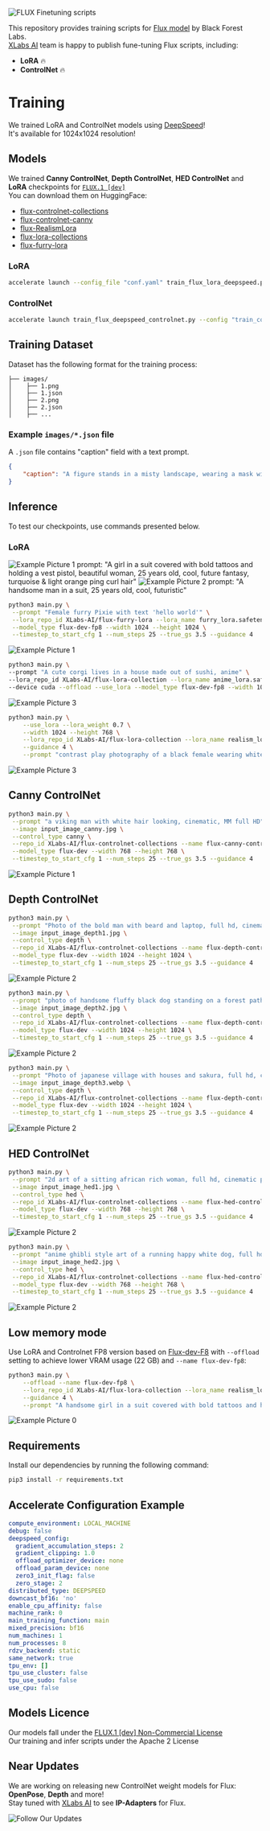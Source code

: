 ![FLUX Finetuning scripts](./assets/readme/dark/header-rev1.png)

This repository provides training scripts for [Flux model](https://github.com/black-forest-labs/flux) by Black Forest Labs. <br/>
[XLabs AI](https://github.com/XLabs-AI) team is happy to publish fune-tuning Flux scripts, including:

- **LoRA** 🔥
- **ControlNet** 🔥

# Training

We trained LoRA and ControlNet models using [DeepSpeed](https://github.com/microsoft/DeepSpeed)! <br/>
It's available for 1024x1024 resolution!

## Models

We trained **Canny ControlNet**, **Depth ControlNet**, **HED ControlNet** and **LoRA** checkpoints for [`FLUX.1 [dev]`](https://github.com/black-forest-labs/flux) <br/>
You can download them on HuggingFace:

- [flux-controlnet-collections](https://huggingface.co/XLabs-AI/flux-controlnet-collections)
- [flux-controlnet-canny](https://huggingface.co/XLabs-AI/flux-controlnet-canny)
- [flux-RealismLora](https://huggingface.co/XLabs-AI/flux-RealismLora)
- [flux-lora-collections](https://huggingface.co/XLabs-AI/flux-lora-collection)
- [flux-furry-lora](https://huggingface.co/XLabs-AI/flux-furry-lora)

### LoRA

```bash
accelerate launch --config_file "conf.yaml" train_flux_lora_deepspeed.py --config "train_configs/test_lora.yaml"
```

### ControlNet

```bash
accelerate launch train_flux_deepspeed_controlnet.py --config "train_configs/test_canny_controlnet.yaml"
```

## Training Dataset

Dataset has the following format for the training process:

```text
├── images/
│    ├── 1.png
│    ├── 1.json
│    ├── 2.png
│    ├── 2.json
│    ├── ...
```

### Example `images/*.json` file

A `.json` file contains "caption" field with a text prompt.

```json
{
    "caption": "A figure stands in a misty landscape, wearing a mask with antlers and dark, embellished attire, exuding mystery and otherworldlines"
}
```

## Inference

To test our checkpoints, use commands presented below.

### LoRA
![Example Picture 1](./assets/readme/examples/picture-5-rev1.png)
prompt: "A girl in a suit covered with bold tattoos and holding a vest pistol, beautiful woman, 25 years old, cool, future fantasy, turquoise & light orange ping curl hair"
![Example Picture 2](./assets/readme/examples/picture-6-rev1.png)
prompt: "A handsome man in a suit, 25 years old, cool, futuristic"

```bash
python3 main.py \
 --prompt "Female furry Pixie with text 'hello world'" \
 --lora_repo_id XLabs-AI/flux-furry-lora --lora_name furry_lora.safetensors --device cuda --offload --use_lora \
 --model_type flux-dev-fp8 --width 1024 --height 1024 \
 --timestep_to_start_cfg 1 --num_steps 25 --true_gs 3.5 --guidance 4

```

![Example Picture 1](./assets/readme/examples/furry4.png)

```bash
python3 main.py \
--prompt "A cute corgi lives in a house made out of sushi, anime" \
--lora_repo_id XLabs-AI/flux-lora-collection --lora_name anime_lora.safetensors \
--device cuda --offload --use_lora --model_type flux-dev-fp8 --width 1024 --height 1024

```
![Example Picture 3](./assets/readme/examples/result_14.png)


```bash
python3 main.py \
    --use_lora --lora_weight 0.7 \
    --width 1024 --height 768 \
    --lora_repo_id XLabs-AI/flux-lora-collection --lora_name realism_lora.safetensors \
    --guidance 4 \
    --prompt "contrast play photography of a black female wearing white suit and albino asian geisha female wearing black suit, solid background, avant garde, high fashion"
```
![Example Picture 3](./assets/readme/examples/picture-7-rev1.png)

## Canny ControlNet
```bash
python3 main.py \
 --prompt "a viking man with white hair looking, cinematic, MM full HD" \
 --image input_image_canny.jpg \
 --control_type canny \
 --repo_id XLabs-AI/flux-controlnet-collections --name flux-canny-controlnet.safetensors --device cuda --use_controlnet \
 --model_type flux-dev --width 768 --height 768 \
 --timestep_to_start_cfg 1 --num_steps 25 --true_gs 3.5 --guidance 4

```
![Example Picture 1](./assets/readme/examples/canny_example_1.png?raw=true)

## Depth ControlNet
```bash
python3 main.py \
 --prompt "Photo of the bold man with beard and laptop, full hd, cinematic photo" \
 --image input_image_depth1.jpg \
 --control_type depth \
 --repo_id XLabs-AI/flux-controlnet-collections --name flux-depth-controlnet.safetensors --device cuda --use_controlnet \
 --model_type flux-dev --width 1024 --height 1024 \
 --timestep_to_start_cfg 1 --num_steps 25 --true_gs 3.5 --guidance 4

```
![Example Picture 2](./assets/readme/examples/depth_example_1.png?raw=true)

```bash
python3 main.py \
 --prompt "photo of handsome fluffy black dog standing on a forest path, full hd, cinematic photo" \
 --image input_image_depth2.jpg \
 --control_type depth \
 --repo_id XLabs-AI/flux-controlnet-collections --name flux-depth-controlnet.safetensors --device cuda --use_controlnet \
 --model_type flux-dev --width 1024 --height 1024 \
 --timestep_to_start_cfg 1 --num_steps 25 --true_gs 3.5 --guidance 4

```
![Example Picture 2](./assets/readme/examples/depth_example_2.png?raw=true)

```bash
python3 main.py \
 --prompt "Photo of japanese village with houses and sakura, full hd, cinematic photo" \
 --image input_image_depth3.webp \
 --control_type depth \
 --repo_id XLabs-AI/flux-controlnet-collections --name flux-depth-controlnet.safetensors --device cuda --use_controlnet \
 --model_type flux-dev --width 1024 --height 1024 \
 --timestep_to_start_cfg 1 --num_steps 25 --true_gs 3.5 --guidance 4

```
![Example Picture 2](./assets/readme/examples/depth_example_3.png?raw=true)


## HED ControlNet
```bash
python3 main.py \
 --prompt "2d art of a sitting african rich woman, full hd, cinematic photo" \
 --image input_image_hed1.jpg \
 --control_type hed \
 --repo_id XLabs-AI/flux-controlnet-collections --name flux-hed-controlnet.safetensors --device cuda --use_controlnet \
 --model_type flux-dev --width 768 --height 768 \
 --timestep_to_start_cfg 1 --num_steps 25 --true_gs 3.5 --guidance 4

```
![Example Picture 2](./assets/readme/examples/hed_example_1.png?raw=true)

```bash
python3 main.py \
 --prompt "anime ghibli style art of a running happy white dog, full hd" \
 --image input_image_hed2.jpg \
 --control_type hed \
 --repo_id XLabs-AI/flux-controlnet-collections --name flux-hed-controlnet.safetensors --device cuda --use_controlnet \
 --model_type flux-dev --width 768 --height 768 \
 --timestep_to_start_cfg 1 --num_steps 25 --true_gs 3.5 --guidance 4

```
![Example Picture 2](./assets/readme/examples/hed_example_2.png?raw=true)

## Low memory mode

Use LoRA and Controlnet FP8 version based on [Flux-dev-F8](https://huggingface.co/XLabs-AI/flux-dev-fp8) with `--offload` setting to achieve lower VRAM usage (22 GB) and `--name flux-dev-fp8`:
```bash
python3 main.py \
    --offload --name flux-dev-fp8 \
    --lora_repo_id XLabs-AI/flux-lora-collection --lora_name realism_lora.safetensors \
    --guidance 4 \
    --prompt "A handsome girl in a suit covered with bold tattoos and holding a pistol. Animatrix illustration style, fantasy style, natural photo cinematic"
```
![Example Picture 0](./assets/readme/examples/picture-0-rev1.png)

## Requirements

Install our dependencies by running the following command:

```bash
pip3 install -r requirements.txt
```

## Accelerate Configuration Example

```yaml
compute_environment: LOCAL_MACHINE
debug: false
deepspeed_config:
  gradient_accumulation_steps: 2
  gradient_clipping: 1.0
  offload_optimizer_device: none
  offload_param_device: none
  zero3_init_flag: false
  zero_stage: 2
distributed_type: DEEPSPEED
downcast_bf16: 'no'
enable_cpu_affinity: false
machine_rank: 0
main_training_function: main
mixed_precision: bf16
num_machines: 1
num_processes: 8
rdzv_backend: static
same_network: true
tpu_env: []
tpu_use_cluster: false
tpu_use_sudo: false
use_cpu: false

```
## Models Licence

Our models fall under the [FLUX.1 [dev] Non-Commercial License](https://github.com/black-forest-labs/flux/blob/main/model_licenses/LICENSE-FLUX1-dev) <br/> Our training and infer scripts under the Apache 2 License

## Near Updates

We are working on releasing new ControlNet weight models for Flux: **OpenPose**, **Depth** and more! <br/>
Stay tuned with [XLabs AI](https://github.com/XLabs-AI) to see **IP-Adapters** for Flux.

![Follow Our Updates](./assets/readme/dark/follow-cta-rev2.png)
